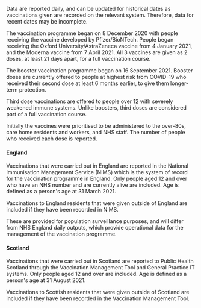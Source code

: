 Data are reported daily, and can be updated for historical dates as vaccinations given are recorded on the relevant system. Therefore, data for recent dates may be incomplete. 

The vaccination programme began on 8 December 2020 with people receiving the vaccine developed by Pfizer/BioNTech. People began receiving the Oxford University/AstraZeneca vaccine from 4 January 2021, and the Moderna vaccine from 7 April 2021. All 3 vaccines are given as 2 doses, at least 21 days apart, for a full vaccination course. 

The booster vaccination programme began on 16 September 2021. Booster doses are currently offered to people at highest risk from COVID-19 who received their second dose at least 6 months earlier, to give them longer-term protection. 

Third dose vaccinations are offered to people over 12 with severely weakened immune systems. Unlike boosters, third doses are considered part of a full vaccination course.

Initially the vaccines were prioritised to be administered to the over-80s, care home residents and workers, and NHS staff. The number of people who received each dose is reported.

#### England

Vaccinations that were carried out in England are reported in the National Immunisation Management Service (NIMS) which is the system of record for the vaccination programme in England. Only people aged 12 and over who have an NHS number and are currently alive are included. Age is defined as a person's age at 31 March 2021.

Vaccinations to England residents that were given outside of England are included if they have been recorded in NIMS.

These are provided for population surveillance purposes, and will differ from NHS England daily outputs, which provide operational data for the management of the vaccination programme.

#### Scotland
 
Vaccinations that were carried out in Scotland are reported to Public Health Scotland through the Vaccination Management Tool and General Practice IT systems. Only people aged 12 and over are included. Age is defined as a person's age at 31 August 2021.

Vaccinations to Scottish residents that were given outside of Scotland are included if they have been recorded in the Vaccination Management Tool.
